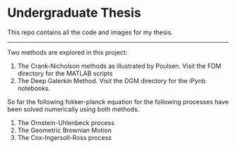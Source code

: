 # Undergraduate Thesis

This repo contains all the code and images for my thesis.

---
Two methods are explored in this project:
1. The Crank-Nicholson methods as illustrated by Poulsen. Visit the FDM directory for the MATLAB scripts
2. The Deep Galerkin Method. Visit the DGM directory for the iPynb notebooks.

So far the following fokker-planck equation for the following processes have been solved numerically using both methods.
1. The Ornstein-Uhlenbeck process
2. The Geometric Brownian Motion
3. The Cox-Ingersoll-Ross process
